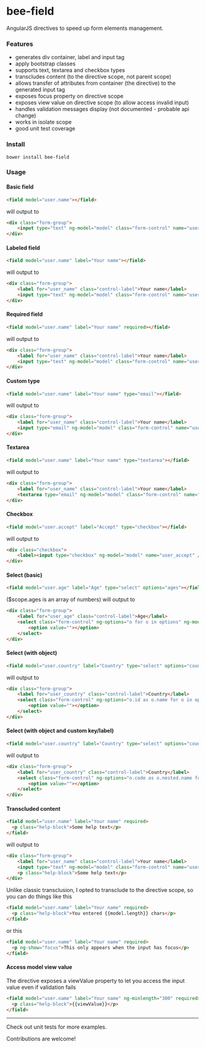 # bee-field
AngularJS directives to speed up form elements management.

### Features
* generates div container, label and input tag
* apply bootstrap classes
* supports text, textarea and checkbox types
* transcludes content (to the directive scope, not parent scope)
* allows transfer of attributes from container (the <field></field> directive) to the generated input tag
* exposes focus property on directive scope
* exposes view value on directive scope (to allow access invalid input)
* handles validation messages display (not documented - probable api change)
* works in isolate scope
* good unit test coverage

### Install

`bower install bee-field`

### Usage

#### Basic field
```html
<field model="user.name"></field>
```
will output to

```html
<div class="form-group">
    <input type="text" ng-model="model" class="form-control" name="user_name" />
</div>
```

#### Labeled field
```html
<field model="user.name" label="Your name"></field>
```
will output to

```html
<div class="form-group">
    <label for="user_name" class="control-label">Your name</label>
    <input type="text" ng-model="model" class="form-control" name="user_name" />
</div>
```

#### Required field
```html
<field model="user.name" label="Your name" required></field>
```
will output to

```html
<div class="form-group">
    <label for="user_name" class="control-label">Your name</label>
    <input type="text" ng-model="model" class="form-control" name="user_name" required />
</div>
```

#### Custom type
```html
<field model="user.name" label="Your name" type="email"></field>
```
will output to

```html
<div class="form-group">
    <label for="user_name" class="control-label">Your name</label>
    <input type="email" ng-model="model" class="form-control" name="user_name" required />
</div>
```

#### Textarea
```html
<field model="user.name" label="Your name" type="textarea"></field>
```
will output to

```html
<div class="form-group">
    <label for="user_name" class="control-label">Your name</label>
    <textarea type="email" ng-model="model" class="form-control" name="user_name"></textarea>
</div>
```

#### Checkbox
```html
<field model="user.accept" label="Accept" type="checkbox"></field>
```
will output to

```html
<div class="checkbox">
    <label><input type="checkbox" ng-model="model" name="user_accept" /> Accept</label>
</div>
```

#### Select (basic)
```html
<field model="user.age" label="Age" type="select" options="ages"></field>
```
($scope.ages is an array of numbers)
will output to

```html
<div class="form-group">
    <label for="user_age" class="control-label">Age</label>
    <select class="form-control" ng-options="o for o in options" ng-model="model">
        <option value=""></option>
    </select>
</div>
```

#### Select (with object)
```html
<field model="user.country" label="Country" type="select" options="countries" options-mode="object"></field>
```
will output to

```html
<div class="form-group">
    <label for="user_country" class="control-label">Country</label>
    <select class="form-control" ng-options="o.id as o.name for o in options" ng-model="model">
        <option value=""></option>
    </select>
</div>
```

#### Select (with object and custom key/label)
```html
<field model="user.country" label="Country" type="select" options="countries" options-mode="object" options-key="code" options-label="nested.name"></field>
```
will output to

```html
<div class="form-group">
    <label for="user_country" class="control-label">Country</label>
    <select class="form-control" ng-options="o.code as o.nested.name for o in options" ng-model="model">
        <option value=""></option>
    </select>
</div>
```

#### Transcluded content
```html
<field model="user.name" label="Your name" required>
  <p class="help-block">Some help text</p>
</field>
```
will output to

```html
<div class="form-group">
    <label for="user_name" class="control-label">Your name</label>
    <input type="text" ng-model="model" class="form-control" name="user_name" required />
    <p class="help-block">Some help text</p>
</div>
```

Unlike classic transclusion, I opted to transclude to the directive scope, so you can do things like this
```html
<field model="user.name" label="Your name" required>
  <p class="help-block">You entered {{model.length}} chars</p>
</field>
```
or this
```html
<field model="user.name" label="Your name" required>
  <p ng-show="focus">This only appears when the input has focus</p>
</field>
```

#### Access model view value
The directive exposes a viewValue property to let you access the input value even if validation fails
```html
<field model="user.name" label="Your name" ng-minlength="300" required>
  <p class="help-block">{{viewValue}}</p>
</field>
```

---

Check out unit tests for more examples.

Contributions are welcome!
